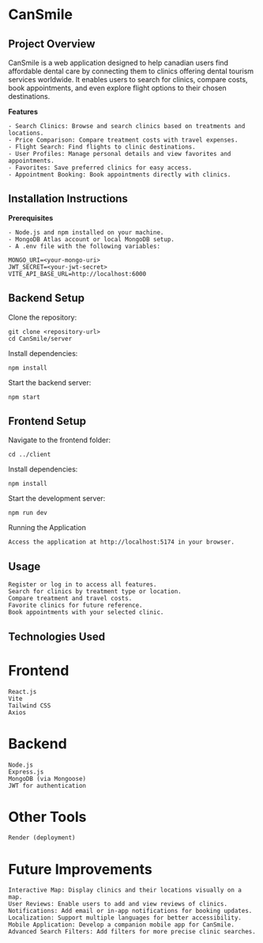 # CanSmile
## Project Overview

CanSmile is a web application designed to help canadian users find affordable dental care by connecting them to clinics offering dental tourism services worldwide. It enables users to search for clinics, compare costs, book appointments, and even explore flight options to their chosen destinations.

**Features**

    - Search Clinics: Browse and search clinics based on treatments and locations.
    - Price Comparison: Compare treatment costs with travel expenses.
    - Flight Search: Find flights to clinic destinations.
    - User Profiles: Manage personal details and view favorites and appointments.
    - Favorites: Save preferred clinics for easy access.
    - Appointment Booking: Book appointments directly with clinics.

## Installation Instructions
**Prerequisites**

    - Node.js and npm installed on your machine.
    - MongoDB Atlas account or local MongoDB setup.
    - A .env file with the following variables:

```
MONGO_URI=<your-mongo-uri>
JWT_SECRET=<your-jwt-secret>
VITE_API_BASE_URL=http://localhost:6000
```

## Backend Setup
Clone the repository:

    git clone <repository-url>
    cd CanSmile/server


Install dependencies:

    npm install

Start the backend server:

    npm start

## Frontend Setup

Navigate to the frontend folder:

    cd ../client

Install dependencies:

    npm install

Start the development server:

    npm run dev

Running the Application

    Access the application at http://localhost:5174 in your browser.

## Usage

    Register or log in to access all features.
    Search for clinics by treatment type or location.
    Compare treatment and travel costs.
    Favorite clinics for future reference.
    Book appointments with your selected clinic.

## Technologies Used
# Frontend

    React.js
    Vite
    Tailwind CSS
    Axios

# Backend

    Node.js
    Express.js
    MongoDB (via Mongoose)
    JWT for authentication

# Other Tools

    Render (deployment)

# Future Improvements

    Interactive Map: Display clinics and their locations visually on a map.
    User Reviews: Enable users to add and view reviews of clinics.
    Notifications: Add email or in-app notifications for booking updates.
    Localization: Support multiple languages for better accessibility.
    Mobile Application: Develop a companion mobile app for CanSmile.
    Advanced Search Filters: Add filters for more precise clinic searches.

    
